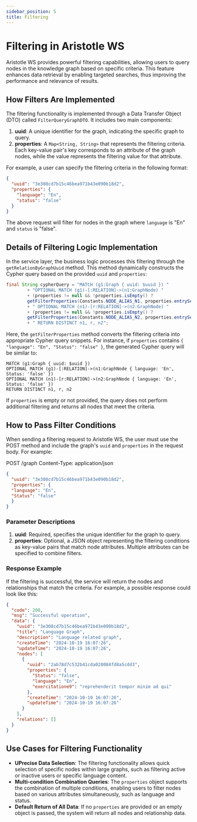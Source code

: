 ```yaml
---
sidebar_position: 5
title: Filtering
---
```


# Filtering in Aristotle WS

Aristotle WS provides powerful filtering capabilities, allowing users to query nodes in the knowledge graph based on specific criteria. This feature enhances data retrieval by enabling targeted searches, thus improving the performance and relevance of results.

## How Filters Are Implemented

The filtering functionality is implemented through a Data Transfer Object (DTO) called `FilterQueryGraphDTO`. It includes two main components:

1. **uuid**: A unique identifier for the graph, indicating the specific graph to query.
2. **properties**: A `Map<String, String>` that represents the filtering criteria. Each key-value pair's key corresponds to an attribute of the graph nodes, while the value represents the filtering value for that attribute.

For example, a user can specify the filtering criteria in the following format:

```json
{
  "uuid": "3e308cd7b15c46bea971b43e090b18d2",
  "properties": {
    "language": "En",
    "status": "false"
  }
}
```

The above request will filter for nodes in the graph where `language` is "En" and `status` is "false".

## Details of Filtering Logic Implementation

In the service layer, the business logic processes this filtering through the `getRelationByGraphUuid` method. This method dynamically constructs the Cypher query based on the provided `uuid` and `properties`:

```java
final String cypherQuery = "MATCH (g1:Graph { uuid: $uuid }) "
        + "OPTIONAL MATCH (g1)-[:RELATION]->(n1:GraphNode) "
        + (properties != null && !properties.isEmpty() ?
        getFilterProperties(Constants.NODE_ALIAS_N1, properties.entrySet()) : "")
        + " OPTIONAL MATCH (n1)-[r:RELATION]->(n2:GraphNode) "
        + (properties != null && !properties.isEmpty() ?
        getFilterProperties(Constants.NODE_ALIAS_N2, properties.entrySet()) : "")
        + " RETURN DISTINCT n1, r, n2";
```

Here, the `getFilterProperties` method converts the filtering criteria into appropriate Cypher query snippets. For instance, if `properties` contains `{ "language": "En", "Status": "false" }`, the generated Cypher query will be similar to:

```cypher
MATCH (g1:Graph { uuid: $uuid }) 
OPTIONAL MATCH (g1)-[:RELATION]->(n1:GraphNode { language: 'En', Status: 'false' }) 
OPTIONAL MATCH (n1)-[r:RELATION]->(n2:GraphNode { language: 'En', Status: 'false' }) 
RETURN DISTINCT n1, r, n2
```

If `properties` is empty or not provided, the query does not perform additional filtering and returns all nodes that meet the criteria.

## How to Pass Filter Conditions

When sending a filtering request to Aristotle WS, the user must use the POST method and include the graph's `uuid` and `properties` in the request body. For example:

POST /graph
Content-Type: application/json
```json
{
  "uuid": "3e308cd7b15c46bea971b43e090b18d2",
  "properties": {
  "language": "En",
  "Status": "false"
  }
}
```

### Parameter Descriptions

1. **uuid**: Required, specifies the unique identifier for the graph to query.
2. **properties**: Optional, a JSON object representing the filtering conditions as key-value pairs that match node attributes. Multiple attributes can be specified to combine filters.

### Response Example
If the filtering is successful, the service will return the nodes and relationships that match the criteria. For example, a possible response could look like this:

```json
{
  "code": 200,
  "msg": "Successful operation",
  "data": {
    "uuid": "3e308cd7b15c46bea971b43e090b18d2",
    "title": "Language Graph",
    "description": "Language related graph",
    "createTime": "2024-10-19 16:07:26",
    "updateTime": "2024-10-19 16:07:26",
    "nodes": [
      {
        "uuid": "2ab78d7c532b41cda028084fd8a5cdd3",
        "properties": {
          "Status": "false",
          "language": "En",
          "exercitatione9": "reprehenderit tempor minim ad qui"
        },
        "createTime": "2024-10-19 16:07:26",
        "updateTime": "2024-10-19 16:07:26"
      }
    ],
    "relations": []
  }
}
```

## Use Cases for Filtering Functionality

- **UPrecise Data Selection**: The filtering functionality allows quick selection of specific nodes within large graphs, such as filtering active or inactive users or specific language content.
- **Multi-condition Combination Queries**: The `properties` object supports the combination of multiple conditions, enabling users to filter nodes based on various attributes simultaneously, such as language and status.
- **Default Return of All Data**: If no `properties` are provided or an empty object is passed, the system will return all nodes and relationship data.
